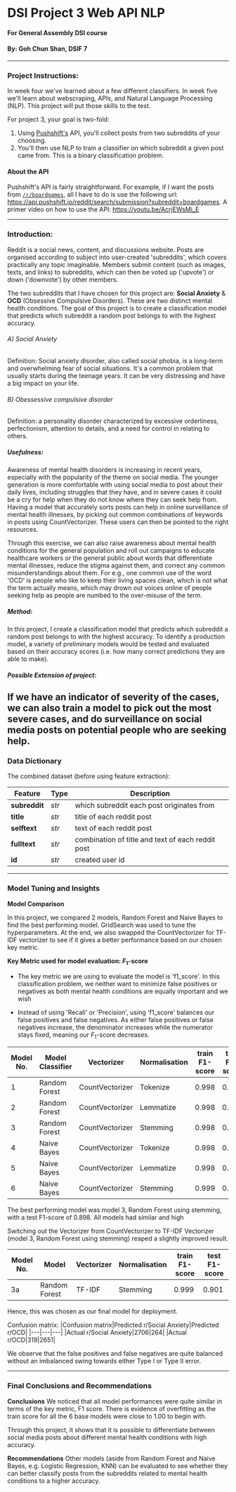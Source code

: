 # DSI Project 3 Web API NLP

#### For General Assembly DSI course
#### By: Goh Chun Shan, DSIF 7

---
### Project Instructions:

In week four we've learned about a few different classifiers. In week five we'll learn about webscraping, APIs, and Natural Language Processing (NLP). This project will put those skills to the test.

For project 3, your goal is two-fold:
1. Using [Pushshift's](https://github.com/pushshift/api) API, you'll collect posts from two subreddits of your choosing.
2. You'll then use NLP to train a classifier on which subreddit a given post came from. This is a binary classification problem.

#### About the API

Pushshift's API is fairly straightforward. For example, if I want the posts from [`/r/boardgames`](https://www.reddit.com/r/boardgames), all I have to do is use the following url: https://api.pushshift.io/reddit/search/submission?subreddit=boardgames. A primer video on how to use the API: https://youtu.be/AcrjEWsMi_E

---
### Introduction:

Reddit is a social news, content, and discussions website. Posts are organised according to subject into user-created 'subreddits', which covers practically any topic imaginable. Members submit content (such as images, texts, and links) to subreddits, which can then be voted up ('upvote') or down ('downvote') by other members.

The two subreddits that I have chosen for this project are: **Social Anxiety** & **OCD** (Obsessive Compulsive Disorders). These are two distinct mental health conditions. The goal of this project is to create a classification model that predicts which subreddit a random post belongs to with the highest accuracy.

###### A) Social Anxiety
Definition: Social anxiety disorder, also called social phobia, is a long-term and overwhelming fear of social situations. It's a common problem that usually starts during the teenage years. It can be very distressing and have a big impact on your life.

###### B) Obessessive compulsive disorder
Definition: a personality disorder characterized by excessive orderliness, perfectionism, attention to details, and a need for control in relating to others.

##### Usefulness:
Awareness of mental health disorders is increasing in recent years, especially with the popularity of the theme on social media. The younger generation is more comfortable with using social media to post about their daily lives, including struggles that they have, and in severe cases it could be a cry for help when they do not know where they can seek help from. Having a model that accurately sorts posts can help in online surveillance of mental health illnesses, by picking out common combinations of keywords in posts using CountVectorizer. These users can then be pointed to the right resources.

Through this exercise, we can also raise awareness about mental health conditions for the general population and roll out campaigns to educate healthcare workers or the general public about words that differentiate mental illnesses, reduce the stigma against them, and correct any common misunderstandings about them. For e.g., one common use of the word 'OCD' is  people who like to keep their living spaces clean, which is not what the term actually means, which may drown out voices online of people seeking help as people are numbed to the over-misuse of the term.

##### Method:
In this project, I create a classification model that predicts which subreddit a random post belongs to with the highest accuracy. To identify a production model, a variety of preliminary models would be tested and evaluated based on their accuracy scores (i.e. how many correct predictions they are able to make).

##### Possible Extension of project: 
If we have an indicator of severity of the cases, we can also train a model to pick out the most severe cases, and do surveillance on social media posts on potential people who are seeking help.
----
### Data Dictionary

The combined dataset (before using feature extraction):

|Feature|Type|Description|
|---|---|---|
|**subreddit**|*str*|which subreddit each post originates from| 
|**title**|*str*|title of each reddit post|
|**selftext**|*str*|text of each reddit post|
|**fulltext**|*str*|combination of title and text of each reddit post|
|**id**|*str*|created user id|

---

### Model Tuning and Insights

**Model Comparison**

In this project, we compared 2 models, Random Forest and Naive Bayes to find the best performing model. GridSearch was used to tune the hyperparameters. At the end, we also swapped the CountVectorizer for TF-IDF vectorizer to see if it gives a better performance based on our chosen key metric.

**Key Metric used for model evaluation: $F_1$-score**

- The key metric we are using to evaluate the model is 'f1_score'. In this classification problem, we neither want to minimize false positives or negatives as both mental health conditions are equally important and we wish

- Instead of using 'Recall' or 'Precision', using 'f1_score' balances our false positives and false negatives. As either false positives or false negatives increase, the denominator increases while the numerator stays fixed, meaning our $F_1$-score decreases.



|Model No.|Model Classifier|Vectorizer|Normalisation|train F1-score|test F1-score|
|---|---|---|---|---|---|
|1|Random Forest|CountVectorizer|Tokenize|0.998|0.889|
|2|Random Forest|CountVectorizer|Lemmatize|0.998|0.886|
|3|Random Forest|CountVectorizer|Stemming|0.998|0.898|
|4|Naive Bayes|CountVectorizer|Tokenize|0.998|0.888|
|5|Naive Bayes|CountVectorizer|Lemmatize|0.998|0.888|
|6|Naive Bayes|CountVectorizer|Stemming|0.999|0.897|

The best performing model was model 3, Random Forest using stemming, with a test F1-score of 0.898. All models had similar and high

Switching out the Vectorizer from CountVectorizer to TF-IDF Vectorizer (model 3, Random Forest using stemming) reaped a slightly improved result.

|Model No.|Model|Vectorizer|Normalisation|train F1-score|test F1-score|
|---|---|---|---|---|---|
|3a|Random Forest|TF-IDF|Stemming|0.999|0.901|

Hence, this was chosen as our final model for deployment.

Confusion matrix:
|Confusion matrix|Predicted r/Social Anxiety|Predicted r/OCD|
|---|---|---|
|Actual r/Social Anxiety|2706|264|
|Actual r/OCD|319|2651|

We observe that the false positives and false negatives are quite balanced without an imbalanced swing towards either Type I or Type II error.

---
### Final Conclusions and Recommendations

**Conclusions**
We noticed that all model performances were quite similar in terms of the key metric, F1 score. There is evidence of overfitting as the train score for all the 6 base models were close to 1.00 to begin with. 

Through this project, it shows that it is possible to differentiate between social media posts about different mental health conditions with high accuracy. 

**Recommendations**
Other models (aside from Random Forest and Naive Bayes, e.g. Logistic Regression, KNN) can be evaluated to see whether they can better classify posts from the subreddits related to mental health conditions to a higher accuracy.


